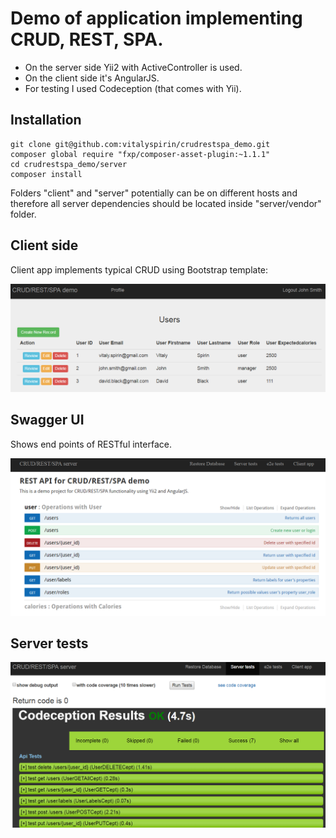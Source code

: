 # Demo of application implementing CRUD, REST, SPA.

- On the server side Yii2 with ActiveController is used. 
- On the client side it's AngularJS.
- For testing I used Codeception (that comes with Yii).


## Installation
```
git clone git@github.com:vitalyspirin/crudrestspa_demo.git
composer global require "fxp/composer-asset-plugin:~1.1.1"
cd crudrestspa_demo/server
composer install
```
Folders "client" and "server" potentially can be on different hosts and therefore all server dependencies should be located inside "server/vendor" folder.

## Client side

Client app implements typical CRUD using Bootstrap template:

![client_index.png](/docs/client_index.png "client index")


## Swagger UI

Shows end points of RESTful interface.

![swagger.png](/docs/swagger.png "swagger")


## Server tests

![server_tests.png](/docs/server_tests.png "server tests")
